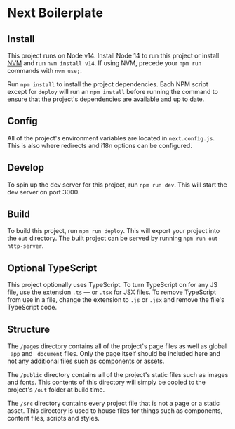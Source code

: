 # Next Boilerplate

## Install

This project runs on Node v14. Install Node 14 to run this project or install <a href="https://github.com/nvm-sh/nvm#install--update-script" target="_blank" rel="noopener noreferrer">NVM</a> and run `nvm install v14`. If using NVM, precede your `npm run` commands with `nvm use;`.

Run `npm install` to install the project dependencies. Each NPM script except for `deploy` will run an `npm install` before running the command to ensure that the project's dependencies are available and up to date.

## Config

All of the project's environment variables are located in `next.config.js`. This is also where redirects and i18n options can be configured.

## Develop

To spin up the dev server for this project, run `npm run dev`. This will start the dev server on port 3000.

## Build

To build this project, run `npm run deploy`. This will export your project into the `out` directory. The built project can be served by running `npm run out-http-server`.

## Optional TypeScript

This project optionally uses TypeScript. To turn TypeScript on for any JS file, use the extension `.ts` — or `.tsx` for JSX files. To remove TypeScript from use in a file, change the extension to `.js` or `.jsx` and remove the file's TypeScript code.

## Structure

The `/pages` directory contains all of the project's page files as well as global `_app` and `_document` files. Only the page itself should be included here and not any additional files such as components or assets.

The `/public` directory contains all of the project's static files such as images and fonts. This contents of this directory will simply be copied to the project's `/out` folder at build time.

The `/src` directory contains every project file that is not a page or a static asset. This directory is used to house files for things such as components, content files, scripts and styles.
